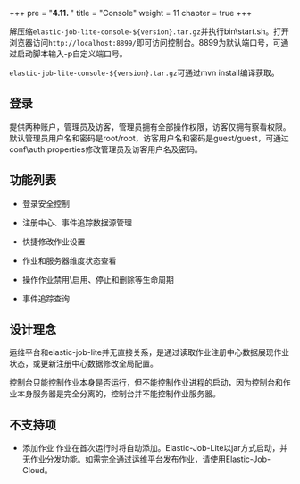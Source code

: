 +++
pre = "<b>4.11. </b>"
title = "Console"
weight = 11
chapter = true
+++

解压缩`elastic-job-lite-console-${version}.tar.gz`并执行bin\start.sh。打开浏览器访问`http://localhost:8899/`即可访问控制台。8899为默认端口号，可通过启动脚本输入-p自定义端口号。

`elastic-job-lite-console-${version}.tar.gz`可通过mvn install编译获取。

## 登录

提供两种账户，管理员及访客，管理员拥有全部操作权限，访客仅拥有察看权限。默认管理员用户名和密码是root/root，访客用户名和密码是guest/guest，可通过conf\auth.properties修改管理员及访客用户名及密码。

## 功能列表

* 登录安全控制

* 注册中心、事件追踪数据源管理

* 快捷修改作业设置

* 作业和服务器维度状态查看

* 操作作业禁用\启用、停止和删除等生命周期

* 事件追踪查询

## 设计理念

运维平台和elastic-job-lite并无直接关系，是通过读取作业注册中心数据展现作业状态，或更新注册中心数据修改全局配置。

控制台只能控制作业本身是否运行，但不能控制作业进程的启动，因为控制台和作业本身服务器是完全分离的，控制台并不能控制作业服务器。

## 不支持项

* 添加作业
作业在首次运行时将自动添加。Elastic-Job-Lite以jar方式启动，并无作业分发功能。如需完全通过运维平台发布作业，请使用Elastic-Job-Cloud。
